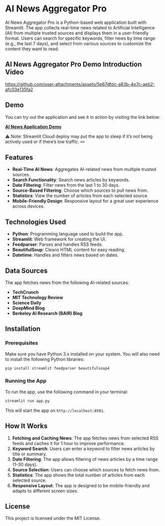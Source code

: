 # AI News Aggregator Pro

AI News Aggregator Pro is a Python-based web application built with Streamlit. The app collects real-time news related to Artificial Intelligence (AI) from multiple trusted sources and displays them in a user-friendly format. Users can search for specific keywords, filter news by time range (e.g., the last 7 days), and select from various sources to customize the content they want to read.

## AI News Aggregator Pro Demo Introduction Video

https://github.com/user-attachments/assets/5e67dfdc-a83b-4e7c-aeb2-afc03e135fa2


## Demo
You can try out the application and see it in action by visiting the link below:
 
[**AI News Application Demo**](https://ai-news-application.streamlit.app/)


⚠️ Note: Streamlit Cloud deploy may put the app to sleep if it’s not being actively used or if there’s low traffic. 💤






## Features

- **Real-Time AI News**: Aggregates AI-related news from multiple trusted sources.
- **Search Functionality**: Search news articles by keywords.
- **Date Filtering**: Filter news from the last 1 to 30 days.
- **Source-Based Filtering**: Choose which sources to pull news from.
- **Statistics**: View the number of articles from each selected source.
- **Mobile-Friendly Design**: Responsive layout for a great user experience across devices.

## Technologies Used

- **Python**: Programming language used to build the app.
- **Streamlit**: Web framework for creating the UI.
- **Feedparser**: Parses and handles RSS feeds.
- **BeautifulSoup**: Cleans HTML content for easy reading.
- **Datetime**: Handles and filters news based on dates.

## Data Sources

The app fetches news from the following AI-related sources:

- **TechCrunch**
- **MIT Technology Review**
- **Science Daily**
- **DeepMind Blog**
- **Berkeley AI Research (BAIR) Blog**

## Installation

### Prerequisites

Make sure you have Python 3.x installed on your system. You will also need to install the following Python libraries:

```bash
pip install streamlit feedparser beautifulsoup4
```

### Running the App

To run the app, use the following command in your terminal:

```bash
streamlit run app.py
```

This will start the app on `http://localhost:8501`.

## How It Works

1. **Fetching and Caching News**: The app fetches news from selected RSS feeds and caches it for 1 hour to improve performance.
2. **Keyword Search**: Users can enter a keyword to filter news articles by title or summary.
3. **Date Filtering**: The app allows filtering of news articles by a time range (1–30 days).
4. **Source Selection**: Users can choose which sources to fetch news from.
5. **Statistics**: The app shows the total number of articles from each selected source.
6. **Responsive Layout**: The app is designed to be mobile-friendly and adapts to different screen sizes.


## License

This project is licensed under the MIT License.
